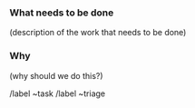 ### What needs to be done

(description of the work that needs to be done)

### Why

(why should we do this?)

/label ~task
/label ~triage
